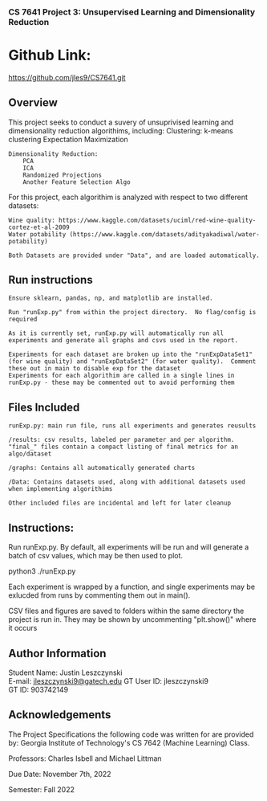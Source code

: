 ### CS 7641 Project 3: Unsupervised Learning and Dimensionality Reduction

# Github Link:
https://github.com/jles9/CS7641.git

## Overview
This project seeks to conduct a suvery of unsuprivised learning and dimensionality reduction algorithims, including:
    Clustering:
        k-means clustering
        Expectation Maximization

    Dimensionality Reduction:
        PCA
        ICA
        Randomized Projections
        Another Feature Selection Algo


For this project, each algorithim is analyzed with respect to two different datasets:

    Wine quality: https://www.kaggle.com/datasets/uciml/red-wine-quality-cortez-et-al-2009
    Water potability (https://www.kaggle.com/datasets/adityakadiwal/water-potability)

    Both Datasets are provided under "Data", and are loaded automatically.

## Run instructions
    Ensure sklearn, pandas, np, and matplotlib are installed.  

    Run "runExp.py" from within the project directory.  No flag/config is required

    As it is currently set, runExp.py will automatically run all experiments and generate all graphs and csvs used in the report.

    Experiments for each dataset are broken up into the "runExpDataSet1" (for wine quality) and "runExpDataSet2" (for water quality).  Comment these out in main to disable exp for the dataset
    Experiments for each algorithim are called in a single lines in runExp.py - these may be commented out to avoid performing them



## Files Included
    runExp.py: main run file, runs all experiments and generates reusults

    /results: csv results, labeled per parameter and per algorithm.  "final_" files contain a compact listing of final metrics for an algo/dataset

    /graphs: Contains all automatically generated charts

    /Data: Contains datasets used, along with additional datasets used when implementing algorithims 

    Other included files are incidental and left for later cleanup



## Instructions:
Run runExp.py.  By default, all experiments will be run and will generate a batch of csv values, which may be then used to plot.

python3 ./runExp.py

Each experiment is wrapped by a function, and single experiments may be exlucded from runs by commenting them out in main().

CSV files and figures are saved to folders within the same directory the project is run in.  They may be shown by uncommenting "plt.show()" where it occurs



## Author Information
Student Name: Justin Leszczynski 	  	   		   	 		  		  		    	  
E-mail: jleszczynski9@gatech.edu
GT User ID: jleszczynski9 	   		   	 		  		  		    	 		 	  
GT ID: 903742149 


## Acknowledgements
The Project Specifications the following code was written for are provided by:
Georgia Institute of Technology's CS 7642 (Machine Learning) Class.

Professors: Charles Isbell and Michael Littman

Due Date: November 7th, 2022

Semester: Fall 2022


